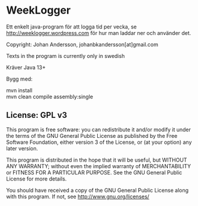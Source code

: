 # WeekLogger

Ett enkelt java-program för att logga tid per vecka, se http://weeklogger.wordpress.com för hur man laddar ner och använder det.

Copyright: Johan Andersson, johanbkandersson[at]gmail.com
	
Texts in the program is currently only in swedish

Kräver Java 13+

Bygg med:
 
mvn install\
mvn clean compile assembly:single


License: GPL v3
---------------------------------------------------------------
This program is free software: you can redistribute it and/or modify
it under the terms of the GNU General Public License as published by
the Free Software Foundation, either version 3 of the License, or
(at your option) any later version.

This program is distributed in the hope that it will be useful,
but WITHOUT ANY WARRANTY; without even the implied warranty of
MERCHANTABILITY or FITNESS FOR A PARTICULAR PURPOSE. See the
GNU General Public License for more details.

You should have received a copy of the GNU General Public License
along with this program.  If not, see <http://www.gnu.org/licenses/>
